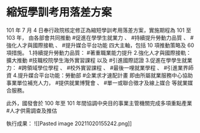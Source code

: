 # 縮短學訓考用落差方案
101 年 7 月 4 日奉行政院核定修正為縮短學訓考用落差方案，實施期程為 101 至 103 年， 由各部會共同推動 #促進在學學生就業力 、 #持續提升勞動力品質 、 #強化人才與國際接軌 、 #提升媒合平台功能 四大主軸，包括 10 項推動策略及 60 項措施。
1.持續提升勞動力品質： #著重職業能力提升
2.強化人才與國際接軌：擴大推動 #技職校院學生海外實習課程 以及 #引進國際認證
3.促進在學學生就業力： #跨領域學位學程 、 #校外實習課程 、 #最後一哩就業學程 、 #引進業界師資
4.提升媒合平台功能：勞動部 #企業求才速配計畫 即由所屬就業服務中心協助事業單位補充人力， #提供就業博覽會 、 #單一或聯合徵才及線上媒合 等就業媒合服務。

此外，國發會於 100 年至 101 年間協調中央目的事業主管機關完成多項重點產業 #人才供需調查及推估

執行成果：
![[Pasted image 20211020155242.png]]
